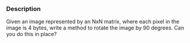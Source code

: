 ### Description
Given an image represented by an NxN matrix, where each pixel in the image is 4
bytes, write a method to rotate the image by 90 degrees. Can you do this in place?